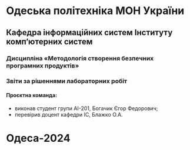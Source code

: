 # Одеська політехніка МОН України  
## Кафедра інформаційних систем Інституту комп’ютерних систем  
### Дисципліна «Методологія створення безпечних програмних продуктів»  
### Звіти за рішеннями лабораторних робіт  
#### Проєктна команда:
- виконав студент групи АІ-201, Богачик Єгор Федорович;
- перевірив доцент кафедри ІС, Блажко О.А.
# Одеса-2024
